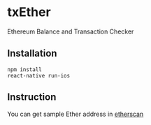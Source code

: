 # txEther
Ethereum Balance and Transaction Checker
## Installation
```
npm install
react-native run-ios
```

## Instruction
You can get sample Ether address in [etherscan](https://etherscan.io/accounts)
